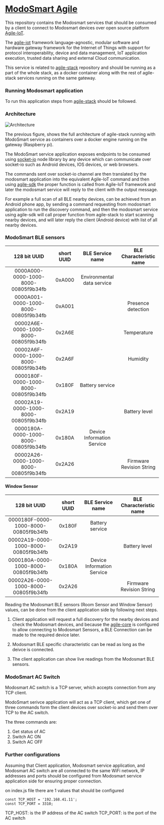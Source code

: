 # [ModoSmart Agile](http://www.modosmart.com/)

This repository contains the Modosmart services that should be consumed by a client to connect to Modosmart devices over open source platform [Agile-IoT](http://agile-iot.eu/).

The [agile-iot](http://agile-iot.eu/) framework language-agnostic, modular software and hardware gateway framework for the Internet of Things with support for protocol interoperability, device and data management, IoT application execution, trusted data sharing and external Cloud communication.

This service is related to [agile-stack](https://github.com/mohamed-elsabagh/agile-stack) repository and should be running as a part of the whole stack, as a docker container along with the rest of agile-stack services running on the same gateway.

### Running Modosmart application

To run this application steps from [agile-stack](https://github.com/mohamed-elsabagh/agile-stack) should be followed.

### Architecture
![Architecture](https://raw.githubusercontent.com/mohamed-elsabagh/modosmart-agile/master/resources/architecture.png)


The previous figure, shows the full architecture of agile-stack running with ModoSmart service as containers over a docker engine running on the gateway (Raspberry pi).

The ModoSmart service application exposes endpoints to be consumed using [socket-io](https://socket.io/) node library by any device which can communicate over socket-io such as Android devices, IOS devices, or web browsers.

The commands sent over socket-io channel are then translated by the modosmart application into the equivalent Agile-IoT command and then using [agile-sdk](https://github.com/Agile-IoT/agile-sdk) the proper function is called from Agile-IoT framework and later the modosmart service will reply to the client with the output message.

For example a full scan of all BLE nearby devices, can be achieved from an Android phone app, by sending a command requesting from modosmart application to run the discovery command, and then the modosmart service using agile-sdk will call proper function from agile-stack to start scanning nearby devices, and will later reply the client (Android device) with list of all nearby devices.

### ModoSmart BLE sensors


| 128 bit UUID                          | short UUID    | BLE Service name          | BLE Characteristic name |
| :-----------------------------------: |:-------------:|:------------------------: |:------------------------: |
| 0000A000-0000-1000-8000-00805f9b34fb  | 0xA000        |Environmental data service ||
| 0000A001-0000-1000-8000-00805f9b34fb  | 0xA001        |                           |Presence detection|
| 00002A6E-0000-1000-8000-00805f9b34fb  | 0x2A6E        |                           |Temperature|
| 00002A6F-0000-1000-8000-00805f9b34fb  | 0x2A6F        |                           |	Humidity|
| 0000180F-0000-1000-8000-00805f9b34fb  | 0x180F        |	Battery service           ||
| 00002A19-0000-1000-8000-00805f9b34fb  | 0x2A19        |                           |Battery level|
| 0000180A-0000-1000-8000-00805f9b34fb  | 0x180A        |Device Information Service ||
| 00002A26-0000-1000-8000-00805f9b34fb  | 0x2A26        |                           |Firmware Revision String||


#### Window Sensor
| 128 bit UUID                          | short UUID    | BLE Service name          | BLE Characteristic name |
| :-----------------------------------: |:-------------:|:------------------------: |:------------------------: |
| 0000180F-0000-1000-8000-00805f9b34fb  | 0x180F        |Battery service            ||
| 00002A19-0000-1000-8000-00805f9b34fb  | 0x2A19        |                           |Battery level|
| 0000180A-0000-1000-8000-00805f9b34fb  | 0x180A        |Device Information Service||
| 00002A26-0000-1000-8000-00805f9b34fb  | 0x2A26        |                           |	Firmware Revision String||

Reading the Modosmart BLE sensors (Room Sensor and Window Sensor) values, can be done from the client application side by following next steps.

1. Client application will request a full discovery for the nearby devices and check the Modosmart devices, and because the [agile-core](https://github.com/mohamed-elsabagh/agile-core) is configured to allow connecting to Modosmart Sensors, a BLE Connection can be made to the required device later.

2. Modosmart BLE specific characteristic can be read as long as the deivce is connected.

3. The client application can show live readings from the Modosmart BLE sensors.

### ModoSmart AC Switch

Modosmart AC switch is a TCP server, which accepts connection from any TCP client.

ModoSmart serivce application will act as a TCP client, which get one of three commands form the client devices over socket-io and send them over TCP to the AC switch.

The three commands are:
1. Get status of AC
2. Switch AC ON
3. Switch AC OFF

### Further configurations

Assuming that Client application, Modosmart service application, and Modosmart AC switch are all connected to the same WiFi network, IP addresses and ports should be configured from Modosmart service application side for ensuring proper connection.

on index.js file there are 1 values that should be configured
```
const TCP_HOST = '192.168.41.11';
const TCP_PORT = 3310;
```

TCP_HOST: is the IP address of the AC switch
TCP_PORT: is the port of the AC switch
